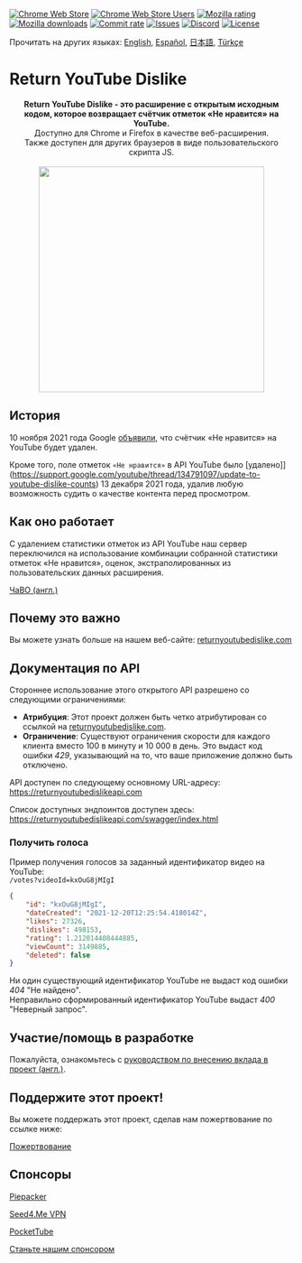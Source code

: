 [![Chrome Web Store](https://img.shields.io/chrome-web-store/stars/gebbhagfogifgggkldgodflihgfeippi?label=Chrome%20Rating&style=flat&logo=google)](https://chrome.google.com/webstore/detail/youtube-dislike-button/gebbhagfogifgggkldgodflihgfeippi/)
[![Chrome Web Store Users](https://img.shields.io/chrome-web-store/users/gebbhagfogifgggkldgodflihgfeippi?label=Chrome%20Users&style=flat&logo=google)](https://chrome.google.com/webstore/detail/youtube-dislike-button/gebbhagfogifgggkldgodflihgfeippi/)
[![Mozilla rating](https://img.shields.io/amo/stars/return-youtube-dislikes?label=Firefox%20Rating&style=flat&logo=firefox)](https://addons.mozilla.org/en-US/firefox/addon/return-youtube-dislikes/)
[![Mozilla downloads](https://img.shields.io/amo/users/return-youtube-dislikes?label=Firefox%20Users&style=flat&logo=firefox)](https://addons.mozilla.org/en-US/firefox/addon/return-youtube-dislikes/)
[![Commit rate](https://img.shields.io/github/commit-activity/m/Anarios/return-youtube-dislike?label=Commits&style=flat)](https://github.com/Anarios/return-youtube-dislike/commits/main)
[![Issues](https://img.shields.io/github/issues/Anarios/return-youtube-dislike?style=flat&label=Issues)](https://github.com/Anarios/return-youtube-dislike/issues)
[![Discord](https://img.shields.io/discord/909435648170160229?label=Discord&style=flat&logo=discord)](https://discord.gg/UMxyMmCgfF)
[![License](https://img.shields.io/badge/License-GPLv3-blue.svg?style=flat)](https://github.com/Anarios/return-youtube-dislike/blob/main/LICENSE)

Прочитать на других языках: [English](README.md), [Español](READMEes.md), [日本語](READMEja.md), [Türkçe](READMEtr.md)

# Return YouTube Dislike

<p align="center">
    <b>Return YouTube Dislike - это расширение с открытым исходным кодом, которое возвращает счётчик отметок «Не нравится» на YouTube.</b><br>
    Доступно для Chrome и Firefox в качестве веб-расширения.<br>
    Также доступен для других браузеров в виде пользовательского скрипта JS.<br><br>
    <img width="400px" src="https://user-images.githubusercontent.com/18729296/141743755-2be73297-250e-4cd1-ac93-8978c5a39d10.png"/>
</p>

## История

10 ноября 2021 года Google [объявили](https://blog.youtube/news-and-events/update-to-youtube/), что счётчик «Не нравится» на YouTube будет удален.  
  
Кроме того, поле отметок `«Не нравится»` в API YouTube было [удалено]](https://support.google.com/youtube/thread/134791097/update-to-youtube-dislike-counts) 13 декабря 2021 года, удалив любую возможность судить о качестве контента перед просмотром.

## Как оно работает

С удалением статистики отметок из API YouTube наш сервер переключился на использование комбинации собранной статистики отметок «Не нравится», оценок, экстраполированных из пользовательских данных расширения.

[ЧаВО (англ.)](https://github.com/Anarios/return-youtube-dislike/blob/main/Docs/FAQ.md)

## Почему это важно

Вы можете узнать больше на нашем веб-сайте: [returnyoutubedislike.com](https://www.returnyoutubedislike.com/)

## Документация по API

Стороннее использование этого открытого API разрешено со следующими ограничениями:

- **Атрибуция**: Этот проект должен быть четко атрибутирован со ссылкой на [returnyoutubedislike.com](https://returnyoutubedislike.com/).
- **Ограничение**: Существуют ограничения скорости для каждого клиента вместо 100 в минуту и 10 000 в день. Это выдаст код ошибки *429*, указывающий на то, что ваше приложение должно быть отключено.

API доступен по следующему основному URL-адресу:  
https://returnyoutubedislikeapi.com  

Список доступных эндпоинтов доступен здесь:  
https://returnyoutubedislikeapi.com/swagger/index.html

### Получить голоса
Пример получения голосов за заданный идентификатор видео на YouTube:  
`/votes?videoId=kxOuG8jMIgI`

```json
{
    "id": "kxOuG8jMIgI",
    "dateCreated": "2021-12-20T12:25:54.418014Z",
    "likes": 27326,
    "dislikes": 498153,
    "rating": 1.212014408444885,
    "viewCount": 3149885,
    "deleted": false
}
```


Ни один существующий идентификатор YouTube не выдаст код ошибки *404* "Не найдено".  
Неправильно сформированный идентификатор YouTube выдаст *400* "Неверный запрос".



<!---
## Документация по API

Вы можете просмотреть всю документацию на нашем веб-сайте.
[https://returnyoutubedislike.com/documentation/](https://returnyoutubedislike.com/documentation/) -->


## Участие/помощь в разработке

Пожалуйста, ознакомьтесь с [руководством по внесению вклада в проект (англ.)](https://github.com/Anarios/return-youtube-dislike/blob/main/CONTRIBUTING.md).

## Поддержите этот проект!

Вы можете поддержать этот проект, сделав нам пожертвование по ссылке ниже:

[Пожертвование](https://returnyoutubedislike.com/donate)

## Спонсоры
[Piepacker](https://piepacker.com)

[Seed4.Me VPN](https://www.seed4.me/users/register?gift=ReturnYoutubeDislike)

[PocketTube](https://yousub.info/?utm_source=returnyoutubedislike)

[Станьте нашим спонсором](https://www.patreon.com/join/returnyoutubedislike/checkout?rid=8008601)

